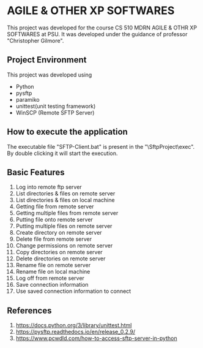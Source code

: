 # AGILE & OTHER XP SOFTWARES
This project was developed for the course CS 510 MDRN AGILE & OTHR XP SOFTWARES at PSU. It was developed under the guidance of professor "Christopher Gilmore". 

## Project Environment
This project was developed using 
* Python
* pysftp
* paramiko
* unittest(unit testing framework)
* WinSCP (Remote SFTP Server)

## How to execute the application
The executable file "SFTP-Client.bat" is present in the "\SftpProject\exec". By double clicking it will start the execution.

## Basic Features
 1. Log into remote ftp server
 2. List directories & files on remote server
 3. List directories & files on  local machine
 4. Getting file from remote server
 5. Getting multiple files from remote server
 6. Putting file onto remote server
 7. Putting multiple files on remote server
 8. Create directory on remote server
 9. Delete file from remote server
10. Change permissions on remote server
11. Copy directories on remote server
12. Delete directories on remote server
13. Rename file on remote server
14. Rename file on local machine
15. Log off from remote server
16. Save connection information
17. Use saved connection information to connect


## References
 1. https://docs.python.org/3/library/unittest.html
 2. https://pysftp.readthedocs.io/en/release_0.2.9/
 3. https://www.pcwdld.com/how-to-access-sftp-server-in-python

